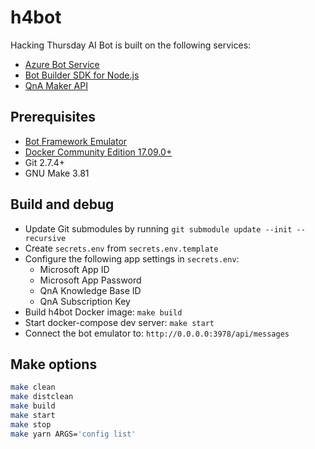 # h4bot

Hacking Thursday AI Bot is built on the following services:

* [Azure Bot Service][azure-bot-service]
* [Bot Builder SDK for Node.js][botbuilder]
* [QnA Maker API][qna-maker]

[azure-bot-service]: https://azure.microsoft.com/en-us/services/bot-service/
[botbuilder]: https://docs.microsoft.com/en-us/bot-framework/nodejs/
[qna-maker]: https://qnamaker.ai/

## Prerequisites

* [Bot Framework Emulator][bot-emulator]
* [Docker Community Edition 17.09.0+][docker-ce]
* Git 2.7.4+
* GNU Make 3.81

[docker-ce]: https://www.docker.com/community-edition
[bot-emulator]: https://emulator.botframework.com/

## Build and debug

* Update Git submodules by running `git submodule update --init --recursive`
* Create `secrets.env` from `secrets.env.template`
* Configure the following app settings in `secrets.env`:
  * Microsoft App ID
  * Microsoft App Password
  * QnA Knowledge Base ID
  * QnA Subscription Key
* Build h4bot Docker image: `make build`
* Start docker-compose dev server: `make start`
* Connect the bot emulator to: `http://0.0.0.0:3978/api/messages`

## Make options

```bash
make clean
make distclean
make build
make start
make stop
make yarn ARGS='config list'
```
